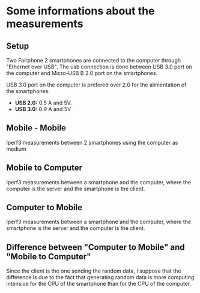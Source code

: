# Some informations about the measurements

## Setup

Two Fairphone 2 smartphones are connected to the computer through "Ethernet over USB". The usb connection is done between USB 3.0 port on the computer and Micro-USB B 2.0 port on the smartphones. 

USB 3.0 port on the computer is prefered over 2.0 for the alimentation of the smartphones:
- **USB 2.0:** 0.5 A and 5V.
- **USB 3.0:** 0.9 A and 5V  

## Mobile - Mobile

Iperf3 measurements between 2 smartphones using the computer as medium

## Mobile to Computer

Iperf3 measurements between a smartphone and the computer, where the computer is the server and the smartphone is the client.

## Computer to Mobile

Iperf3 measurements between a smartphone and the computer, where the smartphone is the server and the computer is the client.

## Difference between "Computer to Mobile" and "Mobile to Computer"
Since the client is the one sending the random data, I suppose that the difference is due to the fact that generating random data is more computing intensive for the CPU of the smartphone than for the CPU of the computer.
